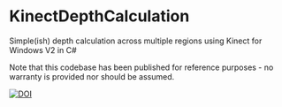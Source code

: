 # KinectDepthCalculation
Simple(ish) depth calculation across multiple regions using Kinect for Windows V2 in C#

Note that this codebase has been published for reference purposes - no warranty is provided nor should be assumed.

[![DOI](https://zenodo.org/badge/472274503.svg)](https://zenodo.org/badge/latestdoi/472274503)
